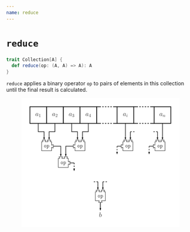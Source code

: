 ```yaml
---
name: reduce
---
```


# `reduce`

~~~ scala
trait Collection[A] {
  def reduce(op: (A, A) => A): A
}
~~~

`reduce` applies a binary operator `op` to pairs of elements in this collection until the final result is calculated.

<figure class="diagram">
  <img src="images/reduce.svg" alt="reduce function">
  <!-- <figcaption class="diagram-desc"></figcaption> -->
</figure>

